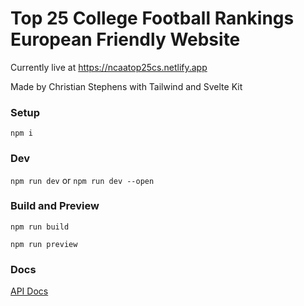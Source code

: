 # Top 25 College Football Rankings European Friendly Website

Currently live at https://ncaatop25cs.netlify.app

Made by Christian Stephens with Tailwind and Svelte Kit

### Setup

`npm i`

### Dev

`npm run dev` or `npm run dev --open`

### Build and Preview

`npm run build`

`npm run preview`

### Docs

[API Docs](https://www.espn.com/apis/devcenter/docs/rankings.html)
